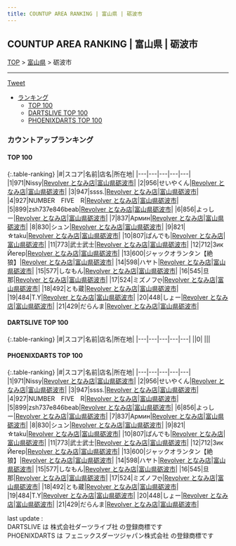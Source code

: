 ```yaml
---
title: COUNTUP AREA RANKING | 富山県 | 砺波市
---
```

## COUNTUP AREA RANKING | 富山県 | 砺波市

[TOP](/darts/rank/) > [富山県](/darts/rank/富山県/) > 砺波市

___

<a href="https://twitter.com/share?ref_src=twsrc%5Etfw" data-text="COUNTUP AREA RANKING | 富山県砺波市" class="twitter-share-button" data-hashtags="DARTSLIVE,PHOENIXDARTS,darts,ダーツ" data-show-count="false">Tweet</a>

* [ランキング](#カウントアップランキング)
    * [TOP 100](#top-100)
    * [DARTSLIVE TOP 100](#dartslive-top-100)
    * [PHOENIXDARTS TOP 100](#phoenixdarts-top-100)

### カウントアップランキング

#### TOP 100



{:.table-ranking}
|#|スコア|名前|店名|所在地|
|---|---|---|---|---|
|1|971|<span class="rank-name-pd">Nissy</span>|<a href="https://vs.phoenixdarts.com/jp/shop/shopDetailInfo/s_9937?s_seq=9937">Revolver となみ店</a>|<a href="/darts/rank/富山県/砺波市">富山県砺波市</a>|
|2|956|<span class="rank-name-pd">せいやくん</span>|<a href="https://vs.phoenixdarts.com/jp/shop/shopDetailInfo/s_9937?s_seq=9937">Revolver となみ店</a>|<a href="/darts/rank/富山県/砺波市">富山県砺波市</a>|
|3|947|<span class="rank-name-pd">ssss.</span>|<a href="https://vs.phoenixdarts.com/jp/shop/shopDetailInfo/s_9937?s_seq=9937">Revolver となみ店</a>|<a href="/darts/rank/富山県/砺波市">富山県砺波市</a>|
|4|927|<span class="rank-name-pd">NUMBER　FIVE　R</span>|<a href="https://vs.phoenixdarts.com/jp/shop/shopDetailInfo/s_9937?s_seq=9937">Revolver となみ店</a>|<a href="/darts/rank/富山県/砺波市">富山県砺波市</a>|
|5|899|<span class="rank-name-pd">zsh737e846beab</span>|<a href="https://vs.phoenixdarts.com/jp/shop/shopDetailInfo/s_9937?s_seq=9937">Revolver となみ店</a>|<a href="/darts/rank/富山県/砺波市">富山県砺波市</a>|
|6|856|<span class="rank-name-pd">よっしー</span>|<a href="https://vs.phoenixdarts.com/jp/shop/shopDetailInfo/s_9937?s_seq=9937">Revolver となみ店</a>|<a href="/darts/rank/富山県/砺波市">富山県砺波市</a>|
|7|837|<span class="rank-name-pd">Армин</span>|<a href="https://vs.phoenixdarts.com/jp/shop/shopDetailInfo/s_9937?s_seq=9937">Revolver となみ店</a>|<a href="/darts/rank/富山県/砺波市">富山県砺波市</a>|
|8|830|<span class="rank-name-pd">シュン</span>|<a href="https://vs.phoenixdarts.com/jp/shop/shopDetailInfo/s_9937?s_seq=9937">Revolver となみ店</a>|<a href="/darts/rank/富山県/砺波市">富山県砺波市</a>|
|9|821|<span class="rank-name-pd">☆taku</span>|<a href="https://vs.phoenixdarts.com/jp/shop/shopDetailInfo/s_9937?s_seq=9937">Revolver となみ店</a>|<a href="/darts/rank/富山県/砺波市">富山県砺波市</a>|
|10|807|<span class="rank-name-pd">ぱんでも</span>|<a href="https://vs.phoenixdarts.com/jp/shop/shopDetailInfo/s_9937?s_seq=9937">Revolver となみ店</a>|<a href="/darts/rank/富山県/砺波市">富山県砺波市</a>|
|11|773|<span class="rank-name-pd">武士武士</span>|<a href="https://vs.phoenixdarts.com/jp/shop/shopDetailInfo/s_9937?s_seq=9937">Revolver となみ店</a>|<a href="/darts/rank/富山県/砺波市">富山県砺波市</a>|
|12|712|<span class="rank-name-pd">Зик Йегер</span>|<a href="https://vs.phoenixdarts.com/jp/shop/shopDetailInfo/s_9937?s_seq=9937">Revolver となみ店</a>|<a href="/darts/rank/富山県/砺波市">富山県砺波市</a>|
|13|600|<span class="rank-name-pd">ジャックオランタン【絶狼】</span>|<a href="https://vs.phoenixdarts.com/jp/shop/shopDetailInfo/s_9937?s_seq=9937">Revolver となみ店</a>|<a href="/darts/rank/富山県/砺波市">富山県砺波市</a>|
|14|598|<span class="rank-name-pd">ハヤト</span>|<a href="https://vs.phoenixdarts.com/jp/shop/shopDetailInfo/s_9937?s_seq=9937">Revolver となみ店</a>|<a href="/darts/rank/富山県/砺波市">富山県砺波市</a>|
|15|577|<span class="rank-name-pd">しなもん</span>|<a href="https://vs.phoenixdarts.com/jp/shop/shopDetailInfo/s_9937?s_seq=9937">Revolver となみ店</a>|<a href="/darts/rank/富山県/砺波市">富山県砺波市</a>|
|16|545|<span class="rank-name-pd">旦那</span>|<a href="https://vs.phoenixdarts.com/jp/shop/shopDetailInfo/s_9937?s_seq=9937">Revolver となみ店</a>|<a href="/darts/rank/富山県/砺波市">富山県砺波市</a>|
|17|524|<span class="rank-name-pd">ミズノフღ</span>|<a href="https://vs.phoenixdarts.com/jp/shop/shopDetailInfo/s_9937?s_seq=9937">Revolver となみ店</a>|<a href="/darts/rank/富山県/砺波市">富山県砺波市</a>|
|18|492|<span class="rank-name-pd">とも蔵</span>|<a href="https://vs.phoenixdarts.com/jp/shop/shopDetailInfo/s_9937?s_seq=9937">Revolver となみ店</a>|<a href="/darts/rank/富山県/砺波市">富山県砺波市</a>|
|19|484|<span class="rank-name-pd">T.Y</span>|<a href="https://vs.phoenixdarts.com/jp/shop/shopDetailInfo/s_9937?s_seq=9937">Revolver となみ店</a>|<a href="/darts/rank/富山県/砺波市">富山県砺波市</a>|
|20|448|<span class="rank-name-pd">しょー</span>|<a href="https://vs.phoenixdarts.com/jp/shop/shopDetailInfo/s_9937?s_seq=9937">Revolver となみ店</a>|<a href="/darts/rank/富山県/砺波市">富山県砺波市</a>|
|21|429|<span class="rank-name-pd">だらんま</span>|<a href="https://vs.phoenixdarts.com/jp/shop/shopDetailInfo/s_9937?s_seq=9937">Revolver となみ店</a>|<a href="/darts/rank/富山県/砺波市">富山県砺波市</a>|


#### DARTSLIVE TOP 100



{:.table-ranking}
|#|スコア|名前|店名|所在地|
|---|---|---|---|---|
||0|<span class="rank-name-dl"> </span>|<a href=""></a>|<a href="/darts/rank//"></a>|


#### PHOENIXDARTS TOP 100



{:.table-ranking}
|#|スコア|名前|店名|所在地|
|---|---|---|---|---|
|1|971|<span class="rank-name-pd">Nissy</span>|<a href="https://vs.phoenixdarts.com/jp/shop/shopDetailInfo/s_9937?s_seq=9937">Revolver となみ店</a>|<a href="/darts/rank/富山県/砺波市">富山県砺波市</a>|
|2|956|<span class="rank-name-pd">せいやくん</span>|<a href="https://vs.phoenixdarts.com/jp/shop/shopDetailInfo/s_9937?s_seq=9937">Revolver となみ店</a>|<a href="/darts/rank/富山県/砺波市">富山県砺波市</a>|
|3|947|<span class="rank-name-pd">ssss.</span>|<a href="https://vs.phoenixdarts.com/jp/shop/shopDetailInfo/s_9937?s_seq=9937">Revolver となみ店</a>|<a href="/darts/rank/富山県/砺波市">富山県砺波市</a>|
|4|927|<span class="rank-name-pd">NUMBER　FIVE　R</span>|<a href="https://vs.phoenixdarts.com/jp/shop/shopDetailInfo/s_9937?s_seq=9937">Revolver となみ店</a>|<a href="/darts/rank/富山県/砺波市">富山県砺波市</a>|
|5|899|<span class="rank-name-pd">zsh737e846beab</span>|<a href="https://vs.phoenixdarts.com/jp/shop/shopDetailInfo/s_9937?s_seq=9937">Revolver となみ店</a>|<a href="/darts/rank/富山県/砺波市">富山県砺波市</a>|
|6|856|<span class="rank-name-pd">よっしー</span>|<a href="https://vs.phoenixdarts.com/jp/shop/shopDetailInfo/s_9937?s_seq=9937">Revolver となみ店</a>|<a href="/darts/rank/富山県/砺波市">富山県砺波市</a>|
|7|837|<span class="rank-name-pd">Армин</span>|<a href="https://vs.phoenixdarts.com/jp/shop/shopDetailInfo/s_9937?s_seq=9937">Revolver となみ店</a>|<a href="/darts/rank/富山県/砺波市">富山県砺波市</a>|
|8|830|<span class="rank-name-pd">シュン</span>|<a href="https://vs.phoenixdarts.com/jp/shop/shopDetailInfo/s_9937?s_seq=9937">Revolver となみ店</a>|<a href="/darts/rank/富山県/砺波市">富山県砺波市</a>|
|9|821|<span class="rank-name-pd">☆taku</span>|<a href="https://vs.phoenixdarts.com/jp/shop/shopDetailInfo/s_9937?s_seq=9937">Revolver となみ店</a>|<a href="/darts/rank/富山県/砺波市">富山県砺波市</a>|
|10|807|<span class="rank-name-pd">ぱんでも</span>|<a href="https://vs.phoenixdarts.com/jp/shop/shopDetailInfo/s_9937?s_seq=9937">Revolver となみ店</a>|<a href="/darts/rank/富山県/砺波市">富山県砺波市</a>|
|11|773|<span class="rank-name-pd">武士武士</span>|<a href="https://vs.phoenixdarts.com/jp/shop/shopDetailInfo/s_9937?s_seq=9937">Revolver となみ店</a>|<a href="/darts/rank/富山県/砺波市">富山県砺波市</a>|
|12|712|<span class="rank-name-pd">Зик Йегер</span>|<a href="https://vs.phoenixdarts.com/jp/shop/shopDetailInfo/s_9937?s_seq=9937">Revolver となみ店</a>|<a href="/darts/rank/富山県/砺波市">富山県砺波市</a>|
|13|600|<span class="rank-name-pd">ジャックオランタン【絶狼】</span>|<a href="https://vs.phoenixdarts.com/jp/shop/shopDetailInfo/s_9937?s_seq=9937">Revolver となみ店</a>|<a href="/darts/rank/富山県/砺波市">富山県砺波市</a>|
|14|598|<span class="rank-name-pd">ハヤト</span>|<a href="https://vs.phoenixdarts.com/jp/shop/shopDetailInfo/s_9937?s_seq=9937">Revolver となみ店</a>|<a href="/darts/rank/富山県/砺波市">富山県砺波市</a>|
|15|577|<span class="rank-name-pd">しなもん</span>|<a href="https://vs.phoenixdarts.com/jp/shop/shopDetailInfo/s_9937?s_seq=9937">Revolver となみ店</a>|<a href="/darts/rank/富山県/砺波市">富山県砺波市</a>|
|16|545|<span class="rank-name-pd">旦那</span>|<a href="https://vs.phoenixdarts.com/jp/shop/shopDetailInfo/s_9937?s_seq=9937">Revolver となみ店</a>|<a href="/darts/rank/富山県/砺波市">富山県砺波市</a>|
|17|524|<span class="rank-name-pd">ミズノフღ</span>|<a href="https://vs.phoenixdarts.com/jp/shop/shopDetailInfo/s_9937?s_seq=9937">Revolver となみ店</a>|<a href="/darts/rank/富山県/砺波市">富山県砺波市</a>|
|18|492|<span class="rank-name-pd">とも蔵</span>|<a href="https://vs.phoenixdarts.com/jp/shop/shopDetailInfo/s_9937?s_seq=9937">Revolver となみ店</a>|<a href="/darts/rank/富山県/砺波市">富山県砺波市</a>|
|19|484|<span class="rank-name-pd">T.Y</span>|<a href="https://vs.phoenixdarts.com/jp/shop/shopDetailInfo/s_9937?s_seq=9937">Revolver となみ店</a>|<a href="/darts/rank/富山県/砺波市">富山県砺波市</a>|
|20|448|<span class="rank-name-pd">しょー</span>|<a href="https://vs.phoenixdarts.com/jp/shop/shopDetailInfo/s_9937?s_seq=9937">Revolver となみ店</a>|<a href="/darts/rank/富山県/砺波市">富山県砺波市</a>|
|21|429|<span class="rank-name-pd">だらんま</span>|<a href="https://vs.phoenixdarts.com/jp/shop/shopDetailInfo/s_9937?s_seq=9937">Revolver となみ店</a>|<a href="/darts/rank/富山県/砺波市">富山県砺波市</a>|


<div class="footer border-top border-gray-light mt-5 pt-3 text-right text-gray">
    last update : <span style="font-weight: italic" id="foot_last_modified"></span><br />
    DARTSLIVE は 株式会社ダーツライブ社 の登録商標です<br />
    PHOENIXDARTS は フェニックスダーツジャパン株式会社 の登録商標です<br />
</div>

<script src="https://cdnjs.cloudflare.com/ajax/libs/jquery.tablesorter/2.31.3/js/jquery.tablesorter.min.js" integrity="sha512-qzgd5cYSZcosqpzpn7zF2ZId8f/8CHmFKZ8j7mU4OUXTNRd5g+ZHBPsgKEwoqxCtdQvExE5LprwwPAgoicguNg==" crossorigin="anonymous" referrerpolicy="no-referrer"></script>
<link rel="stylesheet" href="https://cdnjs.cloudflare.com/ajax/libs/jquery.tablesorter/2.31.3/css/theme.default.min.css" integrity="sha512-wghhOJkjQX0Lh3NSWvNKeZ0ZpNn+SPVXX1Qyc9OCaogADktxrBiBdKGDoqVUOyhStvMBmJQ8ZdMHiR3wuEq8+w==" crossorigin="anonymous" referrerpolicy="no-referrer" />
<script>
$(function() {
    $(".table-ranking").tablesorter({sortList:[[0, 0]]});
    $("#foot_last_modified").text(formatDate(new Date(document.lastModified), 'yyyy-MM-dd HH:mm:ss'));
});
</script>

<script async src="https://platform.twitter.com/widgets.js" charset="utf-8"></script>
